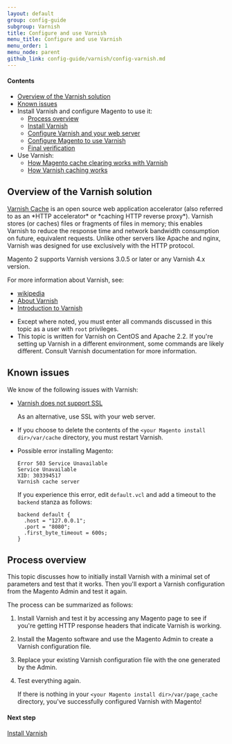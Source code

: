 ```yaml
---
layout: default
group: config-guide
subgroup: Varnish
title: Configure and use Varnish
menu_title: Configure and use Varnish
menu_order: 1
menu_node: parent
github_link: config-guide/varnish/config-varnish.md
---
```



#### Contents
*	<a href="#config-varnish-over">Overview of the Varnish solution</a>
*	<a href="#config-varnish-issues">Known issues</a>
*	Install Varnish and configure Magento to use it:
	*	<a href="#config-varnish-process">Process overview</a>
	*	<a href="{{ site.gdeurl }}config-guide/varnish/config-varnish-install.html">Install Varnish</a>
	*	<a href="{{ site.gdeurl }}config-guide/varnish/config-varnish-configure.html">Configure Varnish and your web server</a>
	*	<a href="{{ site.gdeurl }}config-guide/varnish/config-varnish-magento.html">Configure Magento to use Varnish</a>
	*	<a href="{{ site.gdeurl }}config-guide/varnish/config-varnish-final.html">Final verification</a>
*	Use Varnish:
	*	<a href="{{ site.gdeurl }}config-guide/varnish/use-varnish-cache.html">How Magento cache clearing works with Varnish</a>
	*	<a href="{{ site.gdeurl }}config-guide/varnish/use-varnish-cache-how.html">How Varnish caching works</a>

<h2 id="config-varnish-over">Overview of the Varnish solution</h2>
<a href="https://www.varnish-cache.org/" target="_blank">Varnish Cache</a> is an open source web application accelerator (also referred to as an *HTTP accelerator* or *caching HTTP reverse proxy*). Varnish stores (or caches) files or fragments of files in memory; this enables Varnish to reduce the response time and network bandwidth consumption on future, equivalent requests. Unlike other servers like Apache and nginx, Varnish was designed for use exclusively with the HTTP protocol.

Magento 2 supports Varnish versions 3.0.5 or later or any Varnish 4.x version.

For more information about Varnish, see:

*	<a href="https://en.wikipedia.org/wiki/Varnish_%28software%29" target="_blank">wikipedia</a>
*	<a href="https://www.varnish-cache.org/about" target="_blank">About Varnish</a>
*	<a href="https://www.varnish-software.com/book/4.0/chapters/Introduction.html#what-is-varnish" target="_blank">Introduction to Varnish</a>

<div class="bs-callout bs-callout-info" id="info">
	<ul><li>Except where noted, you must enter all commands discussed in this topic as a user with <code>root</code> privileges.</li>
		<li>This topic is written for Varnish on CentOS and Apache 2.2. If you're setting up Varnish in a different environment, some commands are likely different. Consult Varnish documentation for more information.</li></ul>
</div>

<h2 id="config-varnish-issues">Known issues</h2>
We know of the following issues with Varnish:

*	<a href="https://www.varnish-cache.org/docs/3.0/phk/ssl.html" target="_blank">Varnish does not support SSL</a>

	As an alternative, use SSL with your web server.

*	If you choose to delete the contents of the `<your Magento install dir>/var/cache` directory, you must restart Varnish.
*	Possible error installing Magento:

		Error 503 Service Unavailable
		Service Unavailable
		XID: 303394517
		Varnish cache server

	If you experience this error, edit `default.vcl` and add a timeout to the `backend` stanza as follows:

		backend default {
	      .host = "127.0.0.1";
	      .port = "8080";
	      .first_byte_timeout = 600s;
		}

<h2 id="config-varnish-process">Process overview</h2>
This topic discusses how to initially install Varnish with a minimal set of parameters and test that it works. Then you'll export a Varnish configuration from the Magento Admin and test it again.

The process can be summarized as follows:

1.	Install Varnish and test it by accessing any Magento page to see if you're getting HTTP response headers that indicate Varnish is working.
2.	Install the Magento software and use the Magento Admin to create a Varnish configuration file. 
3.	Replace your existing Varnish configuration file with the one generated by the Admin.
3.	Test everything again.

	If there is nothing in your `<your Magento install dir>/var/page_cache` directory, you've successfully configured Varnish with Magento!

#### Next step
<a href="{{ site.gdeurl }}config-guide/varnish/config-varnish-install.html">Install Varnish</a>